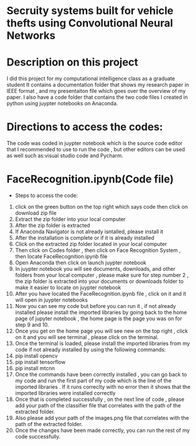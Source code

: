 # Secruity systems built for vehicle thefts using Convolutional Neural Networks

# Description on this project 
I did this project for my computational intelligence class as a graduate student 
It contains a documentation folder that shows my research paper in IEEE format , and my presentaiton file  which goes over the overview of my paper. I also have a code folder that contains the two code files I created in python using juypter notebooks on Anaconda. 

# Directions to access the codes:
The code was coded in juypter notebook which is the source code editor that I recommended to use to run the code , but other editors can be used as well such as:visual studio code and Pycharm.

# FaceRecognition.ipynb(Code file)
* Steps to access the code:
1. click on the green button on the top right which says code then click on download zip file 
2. Extract the zip folder into your local computer
3. After the zip folder is extracted 
4. If Anaconda Navigator is not already isntalled, please install it 
5. After the installation is complete or if it is already installed 
6. Click on the extracted zip folder located in your local computer 
7. Then click on Codes folder , then click on Face Recognition System , then locate FaceRecognition.ipynb file 
8. Open Anaconda then click on launch juypter notebook 
9. In juypter notebook you will see documents, downloads, and other folders from your local computer , please make sure for step number 2 , the zip folder is extracted into your documents or downloads folder to make it easier to locate on juypter notebook 
10. After you have located the FaceRecognition.ipynb file , click on it and it will open in juypter notebooks 
11. Now you can see my code but before you can run it , if not already installed please install the imported libraries by going back to the home page of jupyter notebook , the home page is the page you was on for step 9 and 10. 
12. Once you get on the home page you will see new on the top right , click on it and you will see terminal , please click on the terminal. 
13. Once the terminal is loaded, please install the imported libraries from my code if not already installed by using the following  commands: 
14. pip install opencv
15. pip install tensorflow 
16. pip install mtcnn 
17. Once the commands have been correctly installed , you can go back to my code and run the first part of my code which is the line of the imported libraries . If it runs correclty with no error then it shows that the imported libraries were installed correctly 
18. Once that is completed successfully , on the next line of code , please add your path of the classifier file that correlates with the path of the extracted folder. 
19. Also please add your path of the images.png file that correlates with the path of the extracted folder. 
20. Once the changes have been made correctly, you can run the rest of my code successfully. 
